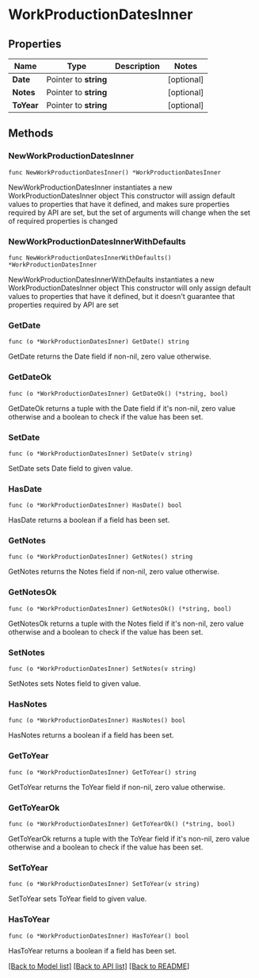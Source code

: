 # WorkProductionDatesInner

## Properties

Name | Type | Description | Notes
------------ | ------------- | ------------- | -------------
**Date** | Pointer to **string** |  | [optional] 
**Notes** | Pointer to **string** |  | [optional] 
**ToYear** | Pointer to **string** |  | [optional] 

## Methods

### NewWorkProductionDatesInner

`func NewWorkProductionDatesInner() *WorkProductionDatesInner`

NewWorkProductionDatesInner instantiates a new WorkProductionDatesInner object
This constructor will assign default values to properties that have it defined,
and makes sure properties required by API are set, but the set of arguments
will change when the set of required properties is changed

### NewWorkProductionDatesInnerWithDefaults

`func NewWorkProductionDatesInnerWithDefaults() *WorkProductionDatesInner`

NewWorkProductionDatesInnerWithDefaults instantiates a new WorkProductionDatesInner object
This constructor will only assign default values to properties that have it defined,
but it doesn't guarantee that properties required by API are set

### GetDate

`func (o *WorkProductionDatesInner) GetDate() string`

GetDate returns the Date field if non-nil, zero value otherwise.

### GetDateOk

`func (o *WorkProductionDatesInner) GetDateOk() (*string, bool)`

GetDateOk returns a tuple with the Date field if it's non-nil, zero value otherwise
and a boolean to check if the value has been set.

### SetDate

`func (o *WorkProductionDatesInner) SetDate(v string)`

SetDate sets Date field to given value.

### HasDate

`func (o *WorkProductionDatesInner) HasDate() bool`

HasDate returns a boolean if a field has been set.

### GetNotes

`func (o *WorkProductionDatesInner) GetNotes() string`

GetNotes returns the Notes field if non-nil, zero value otherwise.

### GetNotesOk

`func (o *WorkProductionDatesInner) GetNotesOk() (*string, bool)`

GetNotesOk returns a tuple with the Notes field if it's non-nil, zero value otherwise
and a boolean to check if the value has been set.

### SetNotes

`func (o *WorkProductionDatesInner) SetNotes(v string)`

SetNotes sets Notes field to given value.

### HasNotes

`func (o *WorkProductionDatesInner) HasNotes() bool`

HasNotes returns a boolean if a field has been set.

### GetToYear

`func (o *WorkProductionDatesInner) GetToYear() string`

GetToYear returns the ToYear field if non-nil, zero value otherwise.

### GetToYearOk

`func (o *WorkProductionDatesInner) GetToYearOk() (*string, bool)`

GetToYearOk returns a tuple with the ToYear field if it's non-nil, zero value otherwise
and a boolean to check if the value has been set.

### SetToYear

`func (o *WorkProductionDatesInner) SetToYear(v string)`

SetToYear sets ToYear field to given value.

### HasToYear

`func (o *WorkProductionDatesInner) HasToYear() bool`

HasToYear returns a boolean if a field has been set.


[[Back to Model list]](../README.md#documentation-for-models) [[Back to API list]](../README.md#documentation-for-api-endpoints) [[Back to README]](../README.md)



